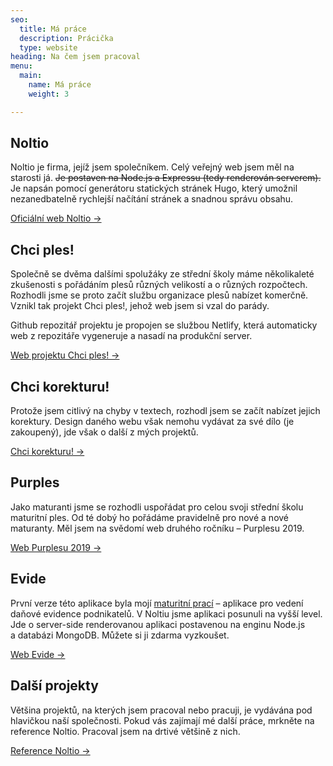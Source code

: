 ```yaml
---
seo:
  title: Má práce
  description: Prácička
  type: website
heading: Na čem jsem pracoval
menu:
  main:
    name: Má práce
    weight: 3

---
```

## Noltio

Noltio je firma, jejíž jsem společníkem. Celý veřejný web jsem měl na starosti já. ~~Je postaven na Node.js a Expressu (tedy renderován serverem).~~ Je napsán pomocí generátoru statických stránek Hugo, který umožnil nezanedbatelně rychlejší načítání stránek a snadnou správu obsahu.

[Oficiální web Noltio →](https://noltio.com/)

## Chci ples!

Společně se dvěma dalšími spolužáky ze střední školy máme několikaleté zkušenosti s pořádáním plesů různých velikostí a o různých rozpočtech. Rozhodli jsme se proto začít službu organizace plesů nabízet komerčně. Vznikl tak projekt Chci ples!, jehož web jsem si vzal do parády.

Github repozitář projektu je propojen se službou Netlify, která automaticky web z repozitáře vygeneruje a nasadí na produkční server.

[Web projektu Chci ples! →](https://chciples.cz/)

## Chci korekturu!

Protože jsem citlivý na chyby v textech, rozhodl jsem se začít nabízet jejich korektury. Design daného webu však nemohu vydávat za své dílo (je zakoupený), jde však o další z mých projektů.

[Chci korekturu! →](https://chcikorekturu.cz/)

## Purples

Jako maturanti jsme se rozhodli uspořádat pro celou svoji střední školu maturitní ples. Od té dobý ho pořádáme pravidelně pro nové a nové maturanty. Měl jsem na svědomí web druhého ročníku – Purplesu 2019.

[Web Purplesu 2019 →](https://purples.cz/2019/)

## Evide

První verze této aplikace byla mojí [maturitní prací](https://jansvabik.cz/matpra.pdf) – aplikace pro vedení daňové evidence podnikatelů. V Noltiu jsme aplikaci posunuli na vyšší level. Jde o server-side renderovanou aplikaci postavenou na enginu Node.js a databázi MongoDB. Můžete si ji zdarma vyzkoušet.

[Web Evide →](https://evide.cz/)

<!--## Sweet Clicker
Jednoduchá client-side hra napsaná v JavaScriptu během nudných jarních středoškolskách dní. Data hráčů jsou ukládána na server pro jednoduché znovuspuštění pomocí odkazu.

Existovala starší verze, což byl jeden z mých prvních projektu v JavaScriptu. I ta je stále dostupná. Můžete ji zkouknout [zde](#).

[Sweet Clicker 2.0 →](#)-->

## Další projekty

Většina projektů, na kterých jsem pracoval nebo pracuji, je vydávána pod hlavičkou naší společnosti. Pokud vás zajímají mé další práce, mrkněte na reference Noltio. Pracoval jsem na drtivé většině z nich.

[Reference Noltio →](https://noltio.com/cs/reference/)